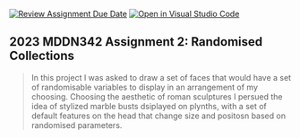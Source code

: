 [![Review Assignment Due Date](https://classroom.github.com/assets/deadline-readme-button-8d59dc4de5201274e310e4c54b9627a8934c3b88527886e3b421487c677d23eb.svg)](https://classroom.github.com/a/TMOxyln0)
[![Open in Visual Studio Code](https://classroom.github.com/assets/open-in-vscode-c66648af7eb3fe8bc4f294546bfd86ef473780cde1dea487d3c4ff354943c9ae.svg)](https://classroom.github.com/online_ide?assignment_repo_id=10737122&assignment_repo_type=AssignmentRepo)
## 2023 MDDN342 Assignment 2: Randomised Collections

>In this project I was asked to draw a set of faces that would have a set of randomisable variables to display in an arrangement of my choosing. Choosing the aesthetic of roman sculptures I persued the idea of stylized marble busts dsiplayed on plynths, with a set of default features on the head that change size and positosn based on randomised parameters. 


